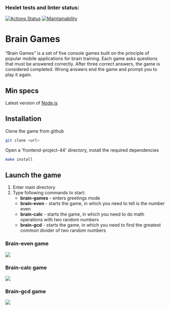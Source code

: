 ### Hexlet tests and linter status:
[![Actions Status](https://github.com/devKarNick/frontend-project-44/actions/workflows/hexlet-check.yml/badge.svg)](https://github.com/devKarNick/frontend-project-44/actions)
[![Maintainability](https://api.codeclimate.com/v1/badges/dfc50c2d88cd46d069c1/maintainability)](https://codeclimate.com/github/hexlet-boilerplates/nodejs-package/maintainability)

# Brain Games
<p>“Brain Games” is a set of five console games built on the principle of popular mobile applications for brain training. Each game asks questions that must be answered correctly. After three correct answers, the game is considered completed. Wrong answers end the game and prompt you to play it again.</p>

## Min specs
Latest version of [Node.js](https://github.com/Hexlet/ru-instructions/blob/main/nodejs.md)

## Installation
Clone the game from github
```bash
git clone <url>
```
Open a 'frontend-project-44' directory, install the required dependencies
```bash
make install
```
## Launch the game
1. Enter main directory
1. Type following commands to start:
    * **brain-games** - enters greetings mode 
    * **brain-even** - starts the game, in which you need to tell is the number even
    * **brain-calc** - starts the game, in which you need to do math operations with two random numbers
    * **brain-gcd** - starts the game, in which you need to find the greatest common divider of two random numbers

### Brain-even game
<a href="https://asciinema.org/a/zBzTJEMeSi9JBeZaGtAX86Nu0" target="_blank"><img src="https://asciinema.org/a/zBzTJEMeSi9JBeZaGtAX86Nu0.svg" /></a>   

### Brain-calc game
<a href="https://asciinema.org/a/5ORKwgUnMeqpWm6AjW3O2JEFp" target="_blank"><img src="https://asciinema.org/a/5ORKwgUnMeqpWm6AjW3O2JEFp.svg" /></a>   

### Brain-gcd game
<a href="https://asciinema.org/a/zJMQ57zNc9CP4TTE0HSxgACvv" target="_blank"><img src="https://asciinema.org/a/zJMQ57zNc9CP4TTE0HSxgACvv.svg" /></a>